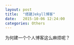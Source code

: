 ```yaml
---
layout: post
title:  "搭建Jekyll博客"
date:   2015-10-06 12:24:00
categories: Others
---
```


为何建一个个人博客这么麻烦呢？